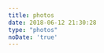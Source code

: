 ```yaml
---
title: photos
date: 2018-06-12 21:30:28
type: "photos"
noDate: 'true'
---
```

<script src="https://cdn.bootcss.com/jquery_lazyload/1.9.7/jquery.lazyload.js"></script>
<script src="https://unpkg.com/minigrid@3.1.1/dist/minigrid.min.js"></script>

<div class="ImageGrid"></div>

<script src="/js/photo.js"></script>